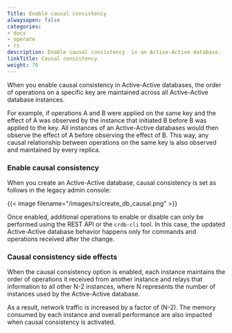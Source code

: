 ```yaml
---
Title: Enable causal consistency
alwaysopen: false
categories:
- docs
- operate
- rs
description: Enable causal consistency  in an Active-Active database.
linkTitle: Causal consistency
weight: 70
---
```

When you enable causal consistency in Active-Active databases,
the order of operations on a specific key are maintained across all Active-Active database instances.

For example, if operations A and B were applied on the same key and the effect of A was observed by the instance that initiated B before B was applied to the key.
All instances of an Active-Active databases would then observe the effect of A before observing the effect of B.
This way, any causal relationship between operations on the same key is also observed and maintained by every replica.

### Enable causal consistency

When you create an Active-Active database, causal consistency is set as follows in the legacy admin console:

{{< image filename="/images/rs/create_db_causal.png" >}}

Once enabled, additional operations to enable or disable can only be performed using the REST API or the `crdb-cli` tool.
In this case, the updated Active-Active database behavior happens only for commands and operations received after the change.

### Causal consistency side effects

When the causal consistency option is enabled, each instance maintains the order of operations it received from another instance
and relays that information to all other N-2 instances,
where N represents the number of instances used by the Active-Active database.

As a result, network traffic is increased by a factor of (N-2).
The memory consumed by each instance and overall performance are also impacted when causal consistency is activated.

